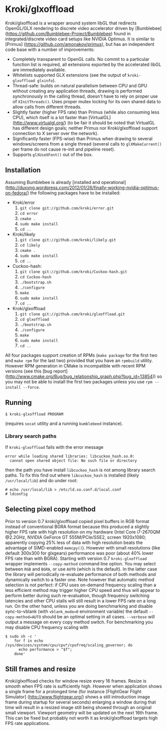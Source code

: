 # Kroki/glxoffload

Kroki/glxoffload is a wrapper around system libGL that redirects
OpenGL/GLX rendering to discrete video accelerator driven by
[Bumblebee] (https://github.com/Bumblebee-Project/Bumblebee) found in
integrated/discrete video card setups like NVIDIA Optimus.  It is
similar to [Primus] (https://github.com/amonakov/primus), but has an
independent code base with a number of improvements:

* Completely transparent to OpenGL calls.  No commit to a particular
  function list is required, all extensions exported by the
  accelerated libGL are immediately available.
* Whitelists supported GLX extensions (see the output of
  `kroki-glxoffload glxinfo`).
* Thread-safe: builds on natural parallelism between CPU and GPU
  without creating any application threads, drawing is performed
  synchronously in the calling thread, doesn't have to rely on proper
  use of `XInitThreads()`.  Uses proper mutex locking for its own
  shared data to allow calls from different threads.
* Slightly faster (higher FPS rate) than Primus (while also consuming
  less CPU), which itself is a lot faster than [VirtualGL]
  (http://www.virtualgl.org/) (to be fair it should be noted that
  VirtualGL has different design goals; neither Primus nor
  Kroki/glxoffload support connection to X server over the network).
* Significantly faster (FPS-wise) than Primus when drawing to several
  windows/screens from a single thread (several calls to
  `glXMakeCurrent()` per frame do not cause re-init and pipeline
  reset).
* Supports `glXUseXFont()` out of the box.


## Installation

Assuming Bumblebee is already [installed and operational]
(http://duxyng.wordpress.com/2012/01/26/finally-working-nvidia-optimus-on-fedora/)
the following packages have to be installed:

* Kroki/error
  1. `git clone git://github.com/kroki/error.git`
  2. `cd error`
  3. `cmake .`
  4. `sudo make install`
  5. `cd ..`
* Kroki/likely
  1. `git clone git://github.com/kroki/likely.git`
  2. `cd likely`
  3. `cmake .`
  4. `sudo make install`
  5. `cd ..`
* Cuckoo-hash:
  1. `git clone git://github.com/kroki/Cuckoo-hash.git`
  2. `cd Cuckoo-hash`
  3. `./bootstrap.sh`
  4. `./configure`
  5. `make`
  6. `sudo make install`
  7. `cd ..`
* Kroki/glxoffload
  1. `git clone git://github.com/kroki/glxoffload.git`
  2. `cd glxoffload`
  3. `./bootstrap.sh`
  4. `./configure`
  5. `make`
  6. `sudo make install`
  7. `cd ..`

All four packages support creation of RPMs (`make package` for the
first two and `make rpm` for the last two) provided that you have an
`rpmbuild` utility.  However RPM generation in CMake is incompatible
with recent RPM versions (see this [bug report]
(http://www.cmake.org/Bug/bug_relationship_graph.php?bug_id=13854)) so
you may not be able to install the first two packages unless you use
`rpm --install --force`.


## Running

    $ kroki-glxoffload PROGRAM

(requires `socat` utility and a running `bumblebeed` instance).


### Library search paths

If `kroki-glxoffload` fails with the error message

    error while loading shared libraries: libcuckoo_hash.so.0:
      cannot open shared object file: No such file or directory

then the path you have install `libcuckoo_hash` is not among library
search paths.  To fix this find out where `libcuckoo_hash` is
installed (likely `/usr/local/lib`) and do under root:

    # echo /usr/local/lib > /etc/ld.so.conf.d/local.conf
    # ldconfig


## Selecting pixel copy method

Prior to version 0.7 kroki/glxoffload copied pixel buffers in RGB
format instead of conventional BGRA format because this produced a
slightly higher FPS rate with high resolution on my hardware (Intel
Core i7-2670QM @2.2GHz, NVIDIA GeForce GT 555M/PCIe/SSE2, screen
1920x1080; apparently copying 25% less of data with high resolution
beats the advantage of SIMD-enabled `memcpy()`).  However with small
resolutions (like default 300x300 for glxgears) performance was poor
(about 40% lower FPS rate than with BGRA).  Starting with version 0.7
`kroki-glxoffload` wrapper implements `--copy-method` command line
option.  You may select between `RGB` and `BGRA`, or use `AUTO` (which
is the default).  In the latter case the library will periodically
re-evaluate performance of both methods and dynamically switch to a
faster one.  Note however that automatic method selection is not
perfect: if CPU uses on-demand frequency scaling than a less efficient
method may trigger higher CPU speed and thus will appear to perform
better during such re-evaluation, though frequency switching latencies
and other CPU stalls will still result in a lower FPS rate on a long
run.  On the other hand, unless you are doing benchmarking and disable
sync-to-vblank (with `vblank_mode=0` environment variable) the default
`--copy-method=AUTO` should be an optimal setting in all cases.
`--verbose` will output a message on every copy method switch.  For
benchmarking you may disable CPU frequency scaling with

    $ sudo sh -c '
        for f in echo /sys/devices/system/cpu/cpu*/cpufreq/scaling_governor; do
          echo performance > "$f";
        done'


## Still frames and resize

Kroki/glxoffload checks for window resize every 16 frames.  Resize is
smooth when FPS rate is sufficiently high.  However when application
shows a single frame for a prolonged time (for instance [FlightGear
Flight Simulator] (http://www.flightgear.org/) shows a still
introduction image frame during startup for several seconds) enlarging
a window during that time will result in a resized image still being
showed through an original small viewport.  Viewport geometry will be
updated on the next 16th frame.  This can be fixed but probably not
worth it as kroki/glxoffload targets high FPS rate applications.
